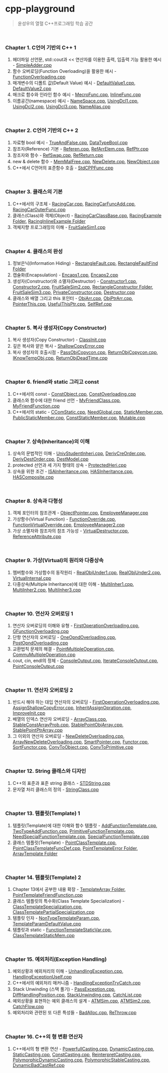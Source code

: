 # cpp-playground
> 윤성우의 열혈 C++프로그래밍 학습 공간
<br/> 

### Chapter 1. C언어 기반의 C++ 1
1. 헤더파일 선언문, std::cout과 << 연산자를 이용한 출력, 입출력 기능 활용한 예시 - [SimpleAdder.cpp](https://github.com/je-s0n/cpp-playground/blob/main/cp01/SimpleAdder.cpp)
2. 함수 오버로딩(Function Overloading)을 활용한 예시 - [FunctionOverloading.cpp](https://github.com/je-s0n/cpp-playground/blob/main/cp01/FunctionOverloading.cpp)
3. 매개변수의 디폴트 값(Default Value) 예시 - [DefaultValue1.cpp](https://github.com/je-s0n/cpp-playground/blob/main/cp01/DefaultValue1.cpp), [DefaultValue2.cpp](https://github.com/je-s0n/cpp-playground/blob/main/cp01/DefaultValue2.cpp)
4. 매크로 함수와 인라인 함수 예시 - [MecroFunc.cpp](https://github.com/je-s0n/cpp-playground/blob/main/cp01/MecroFunc.cpp), [InlineFunc.cpp](https://github.com/je-s0n/cpp-playground/blob/main/cp01/InlineFunc.cpp)
5. 이름공간(namespace) 예시 - [NameSpace.cpp](https://github.com/je-s0n/cpp-playground/blob/main/cp01/NameSpace.cpp), [UsingDcl1.cpp](https://github.com/je-s0n/cpp-playground/blob/main/cp01/UsingDcl1.cpp), [UsingDcl2.cpp](https://github.com/je-s0n/cpp-playground/blob/main/cp01/UsingDcl2.cpp), [UsingDcl3.cpp](https://github.com/je-s0n/cpp-playground/blob/main/cp01/UsingDcl3.cpp), [NameAlias.cpp](https://github.com/je-s0n/cpp-playground/blob/main/cp01/NameAlias.cpp)
<br/>

### Chapter 2. C언어 기반의 C++ 2
1. 자료형 bool 예시 - [TrueAndFalse.cpp](https://github.com/je-s0n/cpp-playground/blob/main/cp02/TrueAndFalse.cpp), [DataTypeBool.cpp](https://github.com/je-s0n/cpp-playground/blob/main/cp02/DataTypeBool.cpp)
2. 참조자(Reference) 기본 - [Referen.cpp](https://github.com/je-s0n/cpp-playground/blob/main/cp02/Referen.cpp), [RefArrElem.cpp](https://github.com/je-s0n/cpp-playground/blob/main/cp02/RefArrElem.cpp), [RefPtr.cpp](https://github.com/je-s0n/cpp-playground/blob/main/cp02/RefPtr.cpp)
3. 참조자와 함수 - [RefSwap.cpp](https://github.com/je-s0n/cpp-playground/blob/main/cp02/RefSwap.cpp), [RefReturn.cpp](https://github.com/je-s0n/cpp-playground/blob/main/cp02/RefReturn.cpp)
4. new & delete 함수 - [MemMalFree.cpp](https://github.com/je-s0n/cpp-playground/blob/main/cp02/MemMalFree.cpp), [NewDelete.cpp](https://github.com/je-s0n/cpp-playground/blob/main/cp02/NewDelete.cpp), [NewObject.cpp](https://github.com/je-s0n/cpp-playground/blob/main/cp02/NewObject.cpp)
5. C++에서 C언어의 표준함수 호출 - [StdCPPFunc.cpp](https://github.com/je-s0n/cpp-playground/blob/main/cp02/StdCPPFunc.cpp)
<br/>

### Chapter 3. 클래스의 기본
1) C++에서의 구조체 - [RacingCar.cpp](https://github.com/je-s0n/cpp-playground/blob/main/cp03/RacingCar.cpp), [RacingCarFuncAdd.cpp](https://github.com/je-s0n/cpp-playground/blob/main/cp03/RacingCarFuncAdd.cpp), [RacingCarOuterFunc.cpp](https://github.com/je-s0n/cpp-playground/blob/main/cp03/RacingCarOuterFunc.cpp)
2) 클래스(Class)와 객체(Object) - [RacingCarClassBase.cpp](https://github.com/je-s0n/cpp-playground/blob/main/cp03/RacingCarClassBase.cpp), [RacingExample Folder](https://github.com/je-s0n/cpp-playground/tree/main/cp03/RacingExample), [RacingInlineExample Folder](https://github.com/je-s0n/cpp-playground/tree/main/cp03/RacingInlineExample)
3) 객체지향 프로그래밍의 이해 - [FruitSaleSim1.cpp](https://github.com/je-s0n/cpp-playground/blob/main/cp03/FruitSaleSim1.cpp)
<br/>

### Chapter 4. 클래스의 완성
1) 정보은닉(Information Hiding) - [RectangleFault.cpp](https://github.com/je-s0n/cpp-playground/blob/main/cp04/RectangleFault.cpp), [RectangleFaultFind Folder](https://github.com/je-s0n/cpp-playground/tree/main/cp04/RectangleFaultFind)
2) 캡슐화(Encapsulation) - [Encaps1.cpp](https://github.com/je-s0n/cpp-playground/blob/main/cp04/Encaps1.cpp), [Encaps2.cpp](https://github.com/je-s0n/cpp-playground/blob/main/cp04/Encaps2.cpp)
3) 생성자(Constructor)와 소멸자(Destructor) - [Constructor1.cpp](https://github.com/je-s0n/cpp-playground/blob/main/cp04/Constructor1.cpp), [Constructor2.cpp](https://github.com/je-s0n/cpp-playground/blob/main/cp04/Constructor2.cpp), [FruitSaleSim2.cpp](https://github.com/je-s0n/cpp-playground/blob/main/cp04/FruitSaleSim2.cpp), [RectangleConstructor Folder](https://github.com/je-s0n/cpp-playground/tree/main/cp04/RectangleConstructor), [FruitSaleSim3.cpp](https://github.com/je-s0n/cpp-playground/blob/main/cp04/FruitSaleSim3.cpp), [PrivateConstructor.cpp](https://github.com/je-s0n/cpp-playground/blob/main/cp04/PrivateConstructor.cpp), [Destructor.cpp](https://github.com/je-s0n/cpp-playground/blob/main/cp04/Destructor.cpp)
4) 클래스와 배열 그리고 this 포인터 - [ObjArr.cpp](https://github.com/je-s0n/cpp-playground/blob/main/cp04/ObjArr.cpp), [ObjPtrArr.cpp](https://github.com/je-s0n/cpp-playground/blob/main/cp04/ObjPtrArr.cpp), [PointerThis.cpp](https://github.com/je-s0n/cpp-playground/blob/main/cp04/PointerThis.cpp), [UsefulThisPtr.cpp](https://github.com/je-s0n/cpp-playground/blob/main/cp04/UsefulThisPtr.cpp), [SelfRef.cpp](https://github.com/je-s0n/cpp-playground/blob/main/cp04/SelfRef.cpp)
<br/>

### Chapter 5. 복사 생성자(Copy Constructor)
1) 복사 생성자(Copy Constructor) - [ClassInit.cpp](https://github.com/je-s0n/cpp-playground/blob/main/cp05/ClassInit.cpp)
2) 깊은 복사와 얕은 복사 - [ShallowCopyError.cpp](https://github.com/je-s0n/cpp-playground/blob/main/cp05/ShallowCopyError.cpp)
3) 복사 생성자의 호출시점 - [PassObjCopycon.cpp](https://github.com/je-s0n/cpp-playground/blob/main/cp05/PassObjCopycon.cpp), [ReturnObjCopycon.cpp](https://github.com/je-s0n/cpp-playground/blob/main/cp05/ReturnObjCopycon.cpp), [IKnowTempObj.cpp](https://github.com/je-s0n/cpp-playground/blob/main/cp05/IKnowTempObj.cpp), [ReturnObjDeadTime.cpp](https://github.com/je-s0n/cpp-playground/blob/main/cp05/ReturnObjDeadTime.cpp) 
<br/>

### Chapter 6. friend와 static 그리고 const
1) C++에서의 const - [ConstObject.cpp](https://github.com/je-s0n/cpp-playground/blob/main/cp06/ConstObject.cpp), [ConstOverloading.cpp](https://github.com/je-s0n/cpp-playground/blob/main/cp06/ConstOverloading.cpp)
2) 클래스와 함수에 대한 friend 선언 - [MyFriendClass.cpp](https://github.com/je-s0n/cpp-playground/blob/main/cp06/MyFriendClass.cpp), [MyFriendFunction.cpp](https://github.com/je-s0n/cpp-playground/blob/main/cp06/MyFriendFunction.cpp)
3) C++에서의 static - [CComStatic.cpp](https://github.com/je-s0n/cpp-playground/blob/main/cp06/CComStatic.cpp), [NeedGlobal.cpp](https://github.com/je-s0n/cpp-playground/blob/main/cp06/NeedGlobal.cpp), [StaticMember.cpp](https://github.com/je-s0n/cpp-playground/blob/main/cp06/StaticMember.cpp), [PublicStaticMember.cpp](https://github.com/je-s0n/cpp-playground/blob/main/cp06/PublicStaticMember.cpp), [ConstStaticMember.cpp](https://github.com/je-s0n/cpp-playground/blob/main/cp06/ConstStaticMember.cpp), [Mutable.cpp](https://github.com/je-s0n/cpp-playground/blob/main/cp06/Mutable.cpp)
<br/>

### Chapter 7. 상속(Inheritance)의 이해
1) 상속의 문법적인 이해 - [UnivStudentInheri.cpp](https://github.com/je-s0n/cpp-playground/blob/main/cp07/UnivStudentInheri.cpp), [DerivCreOrder.cpp](https://github.com/je-s0n/cpp-playground/blob/main/cp07/DerivCreOrder.cpp), [DerivDestOrder.cpp](https://github.com/je-s0n/cpp-playground/blob/main/cp07/DerivDestOrder.cpp), [DestModel.cpp](https://github.com/je-s0n/cpp-playground/blob/main/cp07/DestModel.cpp)
2) protected 선언과 세 가지 형태의 상속 - [ProtectedHeri.cpp](https://github.com/je-s0n/cpp-playground/blob/main/cp07/ProtectedHeri.cpp)
3) 상속을 위한 조건 - [ISAInheritance.cpp](https://github.com/je-s0n/cpp-playground/blob/main/cp07/ISAInheritance.cpp), [HASInheritance.cpp](https://github.com/je-s0n/cpp-playground/blob/main/cp07/HASInheritance.cpp), [HASComposite.cpp](https://github.com/je-s0n/cpp-playground/blob/main/cp07/HASComposite.cpp)
<br/>

### Chapter 8. 상속과 다형성
1) 객체 포인터의 참조관계 - [ObjectPointer.cpp](https://github.com/je-s0n/cpp-playground/blob/main/cp08/ObjectPointer.cpp), [EmployeeManager.cpp](https://github.com/je-s0n/cpp-playground/blob/main/cp08/EmployeeManager.cpp)
2) 가상함수(Virtual Function) - [FunctionOverride.cpp](https://github.com/je-s0n/cpp-playground/blob/main/cp08/FunctionOverride.cpp), [FunctionVirtualOverride.cpp](https://github.com/je-s0n/cpp-playground/blob/main/cp08/FunctionVirtualOverride.cpp), [EmployeeManager2.cpp](https://github.com/je-s0n/cpp-playground/blob/main/cp08/EmployeeManager2.cpp)
3) 가상 소멸자와 참조자의 참조 가능성 - [VirtualDestructor.cpp](https://github.com/je-s0n/cpp-playground/blob/main/cp08/VirtualDestructor.cpp), [ReferenceAttribute.cpp](https://github.com/je-s0n/cpp-playground/blob/main/cp08/ReferenceAttribute.cpp)
<br/>

### Chapter 9. 가상(Virtual)의 원리와 다중상속
1) 멤버함수와 가상함수의 동작원리 - [RealObjUnder1.cpp](https://github.com/je-s0n/cpp-playground/blob/main/cp09/RealObjUnder1.cpp), [RealObjUnder2.cpp](https://github.com/je-s0n/cpp-playground/blob/main/cp09/RealObjUnder2.cpp), [VirtualInternal.cpp](https://github.com/je-s0n/cpp-playground/blob/main/cp09/VirtualInternal.cpp)
2) 다중상속(Multiple Inheritance)에 대한 이해 - [MultiInher1.cpp](https://github.com/je-s0n/cpp-playground/blob/main/cp09/MultiInher1.cpp), [MultiInher2.cpp](https://github.com/je-s0n/cpp-playground/blob/main/cp09/MultiInher2.cpp), [MultiInher3.cpp](https://github.com/je-s0n/cpp-playground/blob/main/cp09/MultiInher3.cpp)
<br/>

### Chapter 10. 연산자 오버로딩 1
1) 연산자 오버로딩의 이해와 유형 - [FirstOperationOverloading.cpp](https://github.com/je-s0n/cpp-playground/blob/main/cp10/FirstOperationOverloading.cpp), [GFunctionOverloading.cpp](https://github.com/je-s0n/cpp-playground/blob/main/cp10/GFunctionOverloading.cpp)
2) 단항 연산자의 오버로딩 - [OneOpndOverloading.cpp](https://github.com/je-s0n/cpp-playground/blob/main/cp10/OneOpndOverloading.cpp), [PostOpndOverloading.cpp](https://github.com/je-s0n/cpp-playground/blob/main/cp10/PostOpndOverloading.cpp)
3) 교환법칙 문제의 해결 - [PointMultipleOperation.cpp](https://github.com/je-s0n/cpp-playground/blob/main/cp10/PointMultipleOperation.cpp), [CommuMultipleOperation.cpp](https://github.com/je-s0n/cpp-playground/blob/main/cp10/CommuMultipleOperation.cpp)
4) cout, cin, endl의 정체 - [ConsoleOutput.cpp](https://github.com/je-s0n/cpp-playground/blob/main/cp10/ConsoleOutput.cpp), [IterateConsoleOutput.cpp](https://github.com/je-s0n/cpp-playground/blob/main/cp10/IterateConsoleOutput.cpp), [PointConsoleOutput.cpp](https://github.com/je-s0n/cpp-playground/blob/main/cp10/PointConsoleOutput.cpp)
<br/>

### Chapter 11. 연산자 오버로딩 2
1) 반드시 해야 하는 대입 연산자의 오버로딩 - [FirstOperrationOverloading.cpp](https://github.com/je-s0n/cpp-playground/blob/main/cp11/FirstOperrationOverloading.cpp), [AssignShallowCopyError.cpp](https://github.com/je-s0n/cpp-playground/blob/main/cp11/AssignShallowCopyError.cpp), [InheritAssignOpration.cpp](https://github.com/je-s0n/cpp-playground/blob/main/cp11/InheritAssignOpration.cpp), [ImproveInit.cpp](https://github.com/je-s0n/cpp-playground/blob/main/cp11/ImproveInit.cpp)
2) 배열의 인덱스 연산자 오버로딩 - [ArrayClass.cpp](https://github.com/je-s0n/cpp-playground/blob/main/cp11/ArrayClass.cpp), [StableConstArrayProb.cpp](https://github.com/je-s0n/cpp-playground/blob/main/cp11/StableConstArrayProb.cpp), [StablePointObjArray.cpp](https://github.com/je-s0n/cpp-playground/blob/main/cp11/StablePointObjArray.cpp), [StablePointPtrArray.cpp](https://github.com/je-s0n/cpp-playground/blob/main/cp11/StablePointPtrArray.cpp)
3) 그 이외의 연산자 오버로딩 - [NewDeleteOverloading.cpp](https://github.com/je-s0n/cpp-playground/blob/main/cp11/NewDeleteOverloading.cpp), [ArrayNewDeleteOverloading.cpp](https://github.com/je-s0n/cpp-playground/blob/main/cp11/ArrayNewDeleteOverloading.cpp), [SmartPointer.cpp](https://github.com/je-s0n/cpp-playground/blob/main/cp11/SmartPointer.cpp), [Functor.cpp](https://github.com/je-s0n/cpp-playground/blob/main/cp11/Functor.cpp), [SortFunctor.cpp](https://github.com/je-s0n/cpp-playground/blob/main/cp11/SortFunctor.cpp), [ConvToObject.cpp](https://github.com/je-s0n/cpp-playground/blob/main/cp11/ConvToObject.cpp), [ConvToPrimitive.cpp](https://github.com/je-s0n/cpp-playground/blob/main/cp11/ConvToPrimitive.cpp)
<br/>

### Chapter 12. String 클래스와 디자인
1) C++의 표준과 표준 string 클래스 - [STDString.cpp](https://github.com/je-s0n/cpp-playground/blob/main/cp12/STDString.cpp)
2) 문자열 처리 클래스의 정의 - [StringClass.cpp](https://github.com/je-s0n/cpp-playground/blob/main/cp12/StringClass.cpp)
<br/>

### Chapter 13. 템플릿(Template) 1
1) 템플릿(Template)에 대한 이해와 함수 템플릿 - [AddFunctionTemplate.cpp](https://github.com/je-s0n/cpp-playground/blob/main/cp13/AddFunctionTemplate.cpp), [TwoTypeAddFunction.cpp](https://github.com/je-s0n/cpp-playground/blob/main/cp13/TwoTypeAddFunction.cpp), [PrimitiveFunctionTemplate.cpp](https://github.com/je-s0n/cpp-playground/blob/main/cp13/PrimitiveFunctionTemplate.cpp), [NeedSpecialFunctionTemplate.cpp](https://github.com/je-s0n/cpp-playground/blob/main/cp13/NeedSpecialFunctionTemplate.cpp), [SpecialFunctionTemplate.cpp](https://github.com/je-s0n/cpp-playground/blob/main/cp13/SpecialFunctionTemplate.cpp)
2) 클래스 템플릿(Template) - [PointClassTemplate.cpp](https://github.com/je-s0n/cpp-playground/blob/main/cp13/PointClassTemplate.cpp), [PointClassTemplateFuncDef.cpp](https://github.com/je-s0n/cpp-playground/blob/main/cp13/PointClassTemplateFuncDef.cpp), [PointTemplateError Folder](https://github.com/je-s0n/cpp-playground/tree/main/cp13/PointTemplateError), [ArrayTemplate Folder](https://github.com/je-s0n/cpp-playground/tree/main/cp13/ArrayTemplate)
<br/>

### Chapter 14. 템플릿(Template) 2
1) Chapter 13에서 공부한 내용 확장 - [TemplateArray Folder](https://github.com/je-s0n/cpp-playground/tree/main/cp14/TemplateArray), [PointTemplateFriendFunction.cpp](https://github.com/je-s0n/cpp-playground/blob/main/cp14/PointTemplateFriendFunction.cpp)
2) 클래스 템플릿의 특수화(Class Template Specialization) - [ClassTemplateSpecialization.cpp](https://github.com/je-s0n/cpp-playground/blob/main/cp14/ClassTemplateSpecialization.cpp), [ClassTemplatePartialSpecialization.cpp](https://github.com/je-s0n/cpp-playground/blob/main/cp14/ClassTemplatePartialSpecialization.cpp)
3) 템플릿 인자 - [NonTypeTemplateParam.cpp](https://github.com/je-s0n/cpp-playground/blob/main/cp14/NonTypeTemplateParam.cpp), [TemplateParamDefaultValue.cpp](https://github.com/je-s0n/cpp-playground/blob/main/cp14/TemplateParamDefaultValue.cpp)
4) 템플릿과 static - [FunctionTemplateStaticVar.cpp](https://github.com/je-s0n/cpp-playground/blob/main/cp14/FunctionTemplateStaticVar.cpp), [ClassTemplateStaticMem.cpp](https://github.com/je-s0n/cpp-playground/blob/main/cp14/ClassTemplateStaticMem.cpp)
<br/>

### Chapter 15. 예외처리(Exception Handling)
1) 예외상황과 예외처리의 이해 - [UnhandlingException.cpp](https://github.com/je-s0n/cpp-playground/blob/main/cp15/UnhandlingException.cpp), [HandlingExceptionUself.cpp](https://github.com/je-s0n/cpp-playground/blob/main/cp15/HandlingExceptionUself.cpp)
2) C++에서의 예외처리 매커니즘 - [HandlingExceptionTryCatch.cpp](https://github.com/je-s0n/cpp-playground/blob/main/cp15/HandlingExceptionTryCatch.cpp)
3) Stack Unwinding (스택 풀기) - [PassException.cpp](https://github.com/je-s0n/cpp-playground/blob/main/cp15/PassException.cpp), [DiffHandlingPosition.cpp](https://github.com/je-s0n/cpp-playground/blob/main/cp15/DiffHandlingPosition.cpp), [StackUnwinding.cpp](https://github.com/je-s0n/cpp-playground/blob/main/cp15/StackUnwinding.cpp), [CatchList.cpp](https://github.com/je-s0n/cpp-playground/blob/main/cp15/CatchList.cpp)
4) 예외상황을 표현하는 예외 클래스의 설계 - [ATMSim.cpp](https://github.com/je-s0n/cpp-playground/blob/main/cp15/ATMSim.cpp), [ATMSim2.cpp](https://github.com/je-s0n/cpp-playground/blob/main/cp15/ATMSim2.cpp), [CatchFlow.cpp](https://github.com/je-s0n/cpp-playground/blob/main/cp15/CatchFlow.cpp)
5) 예외처리와 관련된 또 다른 특성들 - [BadAlloc.cpp](https://github.com/je-s0n/cpp-playground/blob/main/cp15/BadAlloc.cpp), [ReThrow.cpp](https://github.com/je-s0n/cpp-playground/blob/main/cp15/ReThrow.cpp)
<br/>

### Chapter 16. C++의 형 변환 연산자
1) C++에서의 형 변환 연산 - [PowerfullCasting.cpp](https://github.com/je-s0n/cpp-playground/blob/main/cp16/PowerfullCasting.cpp), [DynamicCasting.cpp](https://github.com/je-s0n/cpp-playground/blob/main/cp16/DynamicCasting.cpp), [StaticCasting.cpp](https://github.com/je-s0n/cpp-playground/blob/main/cp16/StaticCasting.cpp), [ConstCasting.cpp](https://github.com/je-s0n/cpp-playground/blob/main/cp16/ConstCasting.cpp), [ReinterpretCasting.cpp](https://github.com/je-s0n/cpp-playground/blob/main/cp16/ReinterpretCasting.cpp), [PolymorphicDynamicCasting.cpp](https://github.com/je-s0n/cpp-playground/blob/main/cp16/PolymorphicDynamicCasting.cpp), [PolymorphicStableCasting.cpp](https://github.com/je-s0n/cpp-playground/blob/main/cp16/PolymorphicStableCasting.cpp), [DynamicBadCastRef.cpp](https://github.com/je-s0n/cpp-playground/blob/main/cp16/DynamicBadCastRef.cpp)
<br/>
